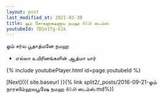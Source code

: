 ```yaml
---
layout: post
last_modified_at: 2021-03-30
title: ஓம் சோகனாக்ஷணாய நமஹ ௧௦௮ டைம்ஸ்
youtubeId: 7D1n1Tg-G1k
---
```

 
 
 ஓம் சர்வ பூதாத்மனே நமஹ  
 
 -  எல்லா உயிரினங்களின் ஆத்மா யார் 
 
  
 
  
 
 
 
 
 
 


{% include youtubePlayer.html id=page.youtubeId %}
 
[Next]({{ site.baseurl }}{% link  split2/_posts/2016-09-21-ஓம் நாரஸிம்ஹவபூஷே நமஹ ௧௦௮ டைம்ஸ்.md%})
 
